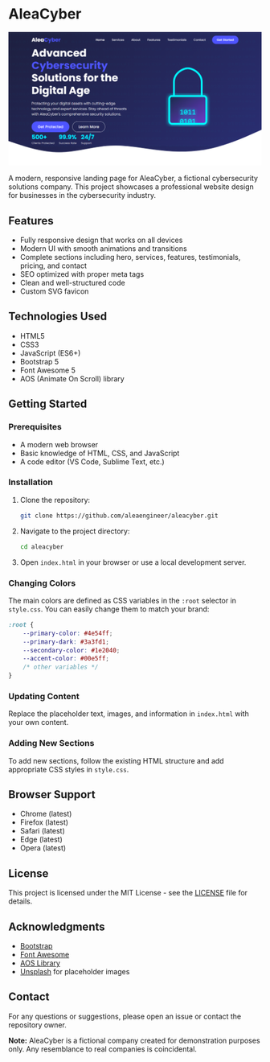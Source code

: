 # AleaCyber

![Desktop View](screenshot.png)

A modern, responsive landing page for AleaCyber, a fictional cybersecurity solutions company. This project showcases a professional website design for businesses in the cybersecurity industry.

## Features
- Fully responsive design that works on all devices
- Modern UI with smooth animations and transitions
- Complete sections including hero, services, features, testimonials, pricing, and contact
- SEO optimized with proper meta tags
- Clean and well-structured code
- Custom SVG favicon

## Technologies Used
- HTML5
- CSS3
- JavaScript (ES6+)
- Bootstrap 5
- Font Awesome 5
- AOS (Animate On Scroll) library

## Getting Started

### Prerequisites
- A modern web browser
- Basic knowledge of HTML, CSS, and JavaScript
- A code editor (VS Code, Sublime Text, etc.)

### Installation
1. Clone the repository:
   ```bash
   git clone https://github.com/aleaengineer/aleacyber.git
   ```

2. Navigate to the project directory:
   ```bash
   cd aleacyber
   ```

3. Open `index.html` in your browser or use a local development server.


### Changing Colors
The main colors are defined as CSS variables in the `:root` selector in `style.css`. You can easily change them to match your brand:

```css
:root {
    --primary-color: #4e54ff;
    --primary-dark: #3a3fd1;
    --secondary-color: #1e2040;
    --accent-color: #00e5ff;
    /* other variables */
}
```

### Updating Content
Replace the placeholder text, images, and information in `index.html` with your own content.

### Adding New Sections
To add new sections, follow the existing HTML structure and add appropriate CSS styles in `style.css`.

## Browser Support
- Chrome (latest)
- Firefox (latest)
- Safari (latest)
- Edge (latest)
- Opera (latest)

## License
This project is licensed under the MIT License - see the [LICENSE](LICENSE) file for details.

## Acknowledgments
- [Bootstrap](https://getbootstrap.com/)
- [Font Awesome](https://fontawesome.com/)
- [AOS Library](https://michalsnik.github.io/aos/)
- [Unsplash](https://unsplash.com/) for placeholder images

## Contact
For any questions or suggestions, please open an issue or contact the repository owner.

**Note:** AleaCyber is a fictional company created for demonstration purposes only. Any resemblance to real companies is coincidental.
